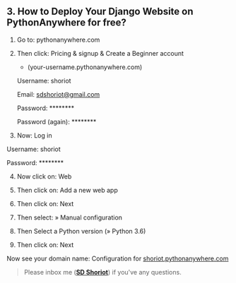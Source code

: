 ## 3. How to Deploy Your Django Website on PythonAnywhere for free?

1. Go to: pythonanywhere.com

2. Then click: Pricing & signup & Create a Beginner account 

   * (your-username.pythonanywhere.com)

	Username: shoriot

	Email:  sdshoriot@gmail.com

	Password: ********

    Password (again): ********

3. Now: Log in

Username: shoriot

Password: ********

4. Now click on: Web 

5. Then click on:   Add a new web app

6. Then click on: Next

7. Then select: » Manual configuration

8. Then Select a Python version (» Python 3.6)

9. Then click on:  Next

Now see your domain name: Configuration for [shoriot.pythonanywhere.com](http://shoriot.pythonanywhere.com/)

> Please inbox me (**[SD Shoriot](https://www.facebook.com/shoriot)**) if you've any questions. 